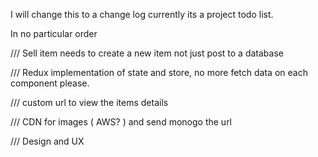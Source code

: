 I will change this to a change log currently its a project todo list.

In no particular order

/// Sell item needs to create a new item not just post to a database

/// Redux implementation of state and store, no more fetch data on each component please.

/// custom url to view the items details

/// CDN for images ( AWS? ) and send monogo the url

/// Design and UX
